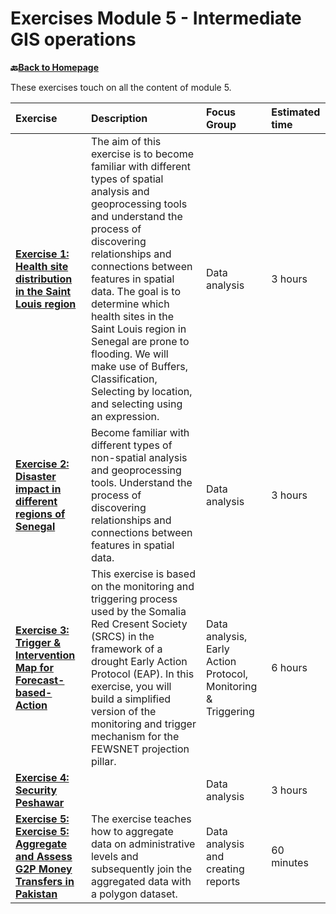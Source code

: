 # Exercises Module 5 - Intermediate GIS operations

__🔙[Back to Homepage](/content/intro.md)__

These exercises touch on all the content of module 5.


| Exercise| Description |Focus Group|Estimated time| 
| :-------------------- | :----------------- |:----------------- |:----------------- |
| __[Exercise 1: Health site distribution in the Saint Louis region](/content/Modul_5/en_qgis_spatial_tools_ex1.md)__ | The aim of this exercise is to become familiar with different types of spatial analysis and geoprocessing tools and understand the process of discovering relationships and connections between features in spatial data. The goal is to determine which health sites in the Saint Louis region in Senegal are prone to flooding. We will make use of Buffers, Classification, Selecting by location, and selecting using an expression. | Data analysis | 3 hours | 
| __[Exercise 2: Disaster impact in different regions of Senegal](/content/Modul_5/en_qgis_non_spatial_tools_ex1.md)__ | Become familiar with different types of non-spatial analysis and geoprocessing tools. Understand the process of discovering relationships and connections between features in spatial data. | Data analysis | 3 hours | 
| __[Exercise 3: Trigger & Intervention Map for Forecast-based-Action](/content/Modul_5/en_qgis_modul_5_ex2.md)__ | This exercise is based on the monitoring and triggering process used by the Somalia Red Cresent Society (SRCS) in the framework of a drought Early Action Protocol (EAP). In this exercise, you will build a simplified version of the monitoring and trigger mechanism for the FEWSNET projection pillar. | Data analysis, Early Action Protocol, Monitoring & Triggering | 6 hours |
| __[Exercise 4: Security Peshawar](/content/Modul_5/en_qgis_modul_5_ex3.md)__ |  | Data analysis | 3 hours | 
| __[Exercise 5: Exercise 5: Aggregate and Assess G2P Money Transfers in Pakistan](/content/Modul_5/en_qgis_module_5_ex4.md)__ | The exercise teaches how to aggregate data on administrative levels and subsequently join the aggregated data with a polygon dataset. | Data analysis and creating reports | 60 minutes |



<!---

*  __⚠️construction⚠️[Risk Assessment](/content/Modul_5/en_qgis_modul_5_ex1.md):__ 
>